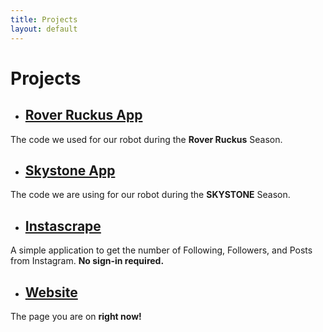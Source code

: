```yaml
---
title: Projects
layout: default
---
```


# Projects

- ## [Rover Ruckus App](https://github.com/arcturus-robotics/rover-ruckus-app)

The code we used for our robot during the **Rover Ruckus** Season.

- ## [Skystone App](https://github.com/arcturus-robotics/skystone-app)

The code we are using for our robot during the **SKYSTONE** Season.

- ## [Instascrape](https://github.com/arcturus-robotics/instascrape)

A simple application to get the number of Following, Followers, and Posts from Instagram. **No sign-in required.**

- ## [Website](https://github.com/arcturus-robotics/arcturus-robotics.githubio)

The page you are on **right now!**
